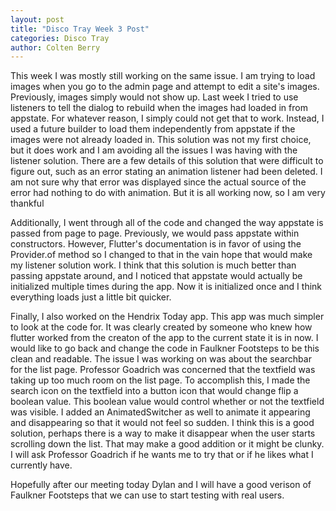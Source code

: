 ```yaml
---
layout: post
title: "Disco Tray Week 3 Post"
categories: Disco Tray
author: Colten Berry
---
```


<p>This week I was mostly still working on the same issue. I am trying to load images when you go to the admin page and attempt to edit a site's images. Previously, images simply would not show up. Last week I tried to use listeners to tell the dialog to rebuild when the images had loaded in from appstate. For whatever reason, I simply could not get that to work. Instead, I used a future builder to load them independently from appstate if the images were not already loaded in. This solution was not my first choice, but it does work and I am avoiding all the issues I was having with the listener solution. There are a few details of this solution that were difficult to figure out, such as an error stating an animation listener had been deleted. I am not sure why that error was displayed since the actual source of the error had nothing to do with animation. But it is all working now, so I am very thankful</p>
<p>Additionally, I went through all of the code and changed the way appstate is passed from page to page. Previously, we would pass appstate within constructors. However, Flutter's documentation is in favor of using the Provider.of method so I changed to that in the vain hope that would make my listener solution work. I think that this solution is much better than passing appstate around, and I noticed that appstate would actually be initialized multiple times during the app. Now it is initialized once and I think everything loads just a little bit quicker.</p>
<p>Finally, I also worked on the Hendrix Today app. This app was much simpler to look at the code for. It was clearly created by someone who knew how flutter worked from the creaton of the app to the current state it is in now. I would like to go back and change the code in Faulkner Footsteps to be this clean and readable. The issue I was working on was about the searchbar for the list page. Professor Goadrich was concerned that the textfield was taking up too much room on the list page. To accomplish this, I made the search icon on the textfield into a button icon that would change flip a boolean value. This boolean value would control whether or not the textfield was visible. I added an AnimatedSwitcher as well to animate it appearing and disappearing so that it would not feel so sudden. I think this is a good solution, perhaps there is a way to make it disappear when the user starts scrolling down the list. That may make a good addition or it might be clunky. I will ask Professor Goadrich if he wants me to try that or if he likes what I currently have.</p>
<p>Hopefully after our meeting today Dylan and I will have a good verison of Faulkner Footsteps that we can use to start testing with real users.</p>